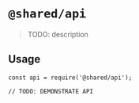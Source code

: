 # `@shared/api`

> TODO: description

## Usage

```
const api = require('@shared/api');

// TODO: DEMONSTRATE API
```
